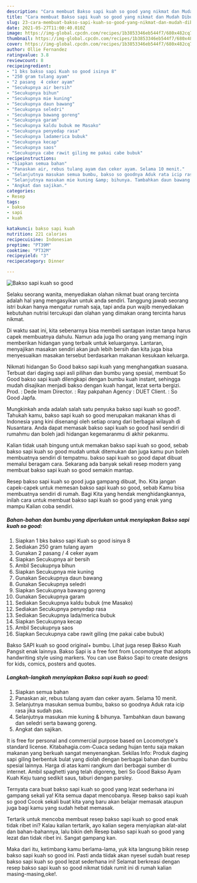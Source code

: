 ```yaml
---
description: "Cara membuat Bakso sapi kuah so good yang nikmat dan Mudah Dibuat"
title: "Cara membuat Bakso sapi kuah so good yang nikmat dan Mudah Dibuat"
slug: 23-cara-membuat-bakso-sapi-kuah-so-good-yang-nikmat-dan-mudah-dibuat
date: 2021-05-27T11:00:40.010Z
image: https://img-global.cpcdn.com/recipes/1b3853346eb544f7/680x482cq70/bakso-sapi-kuah-so-good-foto-resep-utama.jpg
thumbnail: https://img-global.cpcdn.com/recipes/1b3853346eb544f7/680x482cq70/bakso-sapi-kuah-so-good-foto-resep-utama.jpg
cover: https://img-global.cpcdn.com/recipes/1b3853346eb544f7/680x482cq70/bakso-sapi-kuah-so-good-foto-resep-utama.jpg
author: Ollie Fernandez
ratingvalue: 3.8
reviewcount: 8
recipeingredient:
- "1 bks bakso sapi Kuah so good isinya 8"
- "250 gram tulang ayam"
- "2 pasang  4 ceker ayam"
- "Secukupnya air bersih"
- "Secukupnya bihun"
- "Secukupnya mie kuning"
- "Secukupnya daun bawang"
- "Secukupnya seledri"
- "Secukupnya bawang goreng"
- "Secukupnya garam"
- "Secukupnya kaldu bubuk me Masako"
- "Secukupnya penyedap rasa"
- "Secukupnya ladamerica bubuk"
- "Secukupnya kecap"
- "Secukupnya saos"
- "Secukupnya cabe rawit giling me pakai cabe bubuk"
recipeinstructions:
- "Siapkan semua bahan"
- "Panaskan air, rebus tulang ayam dan ceker ayam. Selama 10 menit."
- "Selanjutnya masukan semua bumbu, bakso so goodnya Aduk rata icip rasa jika sudah pas."
- "Selanjutnya masukan mie kuning &amp; bihunya. Tambahkan daun bawang dan seledri serta bawang goreng."
- "Angkat dan sajikan."
categories:
- Resep
tags:
- bakso
- sapi
- kuah

katakunci: bakso sapi kuah 
nutrition: 221 calories
recipecuisine: Indonesian
preptime: "PT39M"
cooktime: "PT32M"
recipeyield: "3"
recipecategory: Dinner

---
```



![Bakso sapi kuah so good](https://img-global.cpcdn.com/recipes/1b3853346eb544f7/680x482cq70/bakso-sapi-kuah-so-good-foto-resep-utama.jpg)

Selaku seorang wanita, menyediakan olahan nikmat buat orang tercinta adalah hal yang mengasyikan untuk anda sendiri. Tanggung jawab seorang istri bukan hanya mengatur rumah saja, tapi anda pun wajib menyediakan kebutuhan nutrisi tercukupi dan olahan yang dimakan orang tercinta harus nikmat.

Di waktu  saat ini, kita sebenarnya bisa membeli santapan instan tanpa harus capek membuatnya dahulu. Namun ada juga lho orang yang memang ingin memberikan hidangan yang terbaik untuk keluarganya. Lantaran, menyajikan masakan sendiri akan jauh lebih bersih dan kita juga bisa menyesuaikan masakan tersebut berdasarkan makanan kesukaan keluarga. 

Nikmati hidangan So Good bakso sapi kuah yang menghangatkan suasana. Terbuat dari daging sapi asli pilihan dan bumbu yang spesial, membuat So Good bakso sapi kuah dilengkapi dengan bumbu kuah instant, sehingga mudah disajikan menjadi bakso dengan kuah hangat, lezat serta bergizi. Prod. : Dede Imam Director. : Ray pakpahan Agency : DUET Client. : So Good Japfa.

Mungkinkah anda adalah salah satu penyuka bakso sapi kuah so good?. Tahukah kamu, bakso sapi kuah so good merupakan makanan khas di Indonesia yang kini disenangi oleh setiap orang dari berbagai wilayah di Nusantara. Anda dapat memasak bakso sapi kuah so good hasil sendiri di rumahmu dan boleh jadi hidangan kegemaranmu di akhir pekanmu.

Kalian tidak usah bingung untuk memakan bakso sapi kuah so good, sebab bakso sapi kuah so good mudah untuk ditemukan dan juga kamu pun boleh membuatnya sendiri di tempatmu. bakso sapi kuah so good dapat dibuat memalui beragam cara. Sekarang ada banyak sekali resep modern yang membuat bakso sapi kuah so good semakin mantap.

Resep bakso sapi kuah so good juga gampang dibuat, lho. Kita jangan capek-capek untuk memesan bakso sapi kuah so good, sebab Kamu bisa membuatnya sendiri di rumah. Bagi Kita yang hendak menghidangkannya, inilah cara untuk membuat bakso sapi kuah so good yang enak yang mampu Kalian coba sendiri.

<!--inarticleads1-->

##### Bahan-bahan dan bumbu yang diperlukan untuk menyiapkan Bakso sapi kuah so good:

1. Siapkan 1 bks bakso sapi Kuah so good isinya 8
1. Sediakan 250 gram tulang ayam
1. Gunakan 2 pasang / 4 ceker ayam
1. Siapkan Secukupnya air bersih
1. Ambil Secukupnya bihun
1. Siapkan Secukupnya mie kuning
1. Gunakan Secukupnya daun bawang
1. Gunakan Secukupnya seledri
1. Siapkan Secukupnya bawang goreng
1. Gunakan Secukupnya garam
1. Sediakan Secukupnya kaldu bubuk (me Masako)
1. Sediakan Secukupnya penyedap rasa
1. Sediakan Secukupnya lada/merica bubuk
1. Siapkan Secukupnya kecap
1. Ambil Secukupnya saos
1. Siapkan Secukupnya cabe rawit giling (me pakai cabe bubuk)


Bakso SAPI kuah so good original+ bumbu. Lihat juga resep Bakso Kuah Pangsit enak lainnya. Bakso Sapi is a free font from Locomotype that adopts handwriting style using markers. You can use Bakso Sapi to create designs for kids, comics, posters and quotes. 

<!--inarticleads2-->

##### Langkah-langkah menyiapkan Bakso sapi kuah so good:

1. Siapkan semua bahan
1. Panaskan air, rebus tulang ayam dan ceker ayam. Selama 10 menit.
1. Selanjutnya masukan semua bumbu, bakso so goodnya Aduk rata icip rasa jika sudah pas.
1. Selanjutnya masukan mie kuning &amp; bihunya. Tambahkan daun bawang dan seledri serta bawang goreng.
1. Angkat dan sajikan.


It is free for personal and commercial purpose based on Locomotype&#39;s standard license. Kitabahagia.com-Cuaca sedang hujan tentu saja makan makanan yang berkuah sangat menyenangkan. Sekilas Info: Produk daging sapi giling berbentuk bulat yang diolah dengan berbagai bahan dan bumbu spesial lainnya. Harga di atas kami rangkum dari berbagai sumber di internet. Ambil spaghetti yang telah digoreng, beri So Good Bakso Ayam Kuah Keju tuang sedikit saus, taburi dengan parsley. 

Ternyata cara buat bakso sapi kuah so good yang lezat sederhana ini gampang sekali ya! Kita semua dapat mencobanya. Resep bakso sapi kuah so good Cocok sekali buat kita yang baru akan belajar memasak ataupun juga bagi kamu yang sudah hebat memasak.

Tertarik untuk mencoba membuat resep bakso sapi kuah so good enak tidak ribet ini? Kalau kalian tertarik, ayo kalian segera menyiapkan alat-alat dan bahan-bahannya, lalu bikin deh Resep bakso sapi kuah so good yang lezat dan tidak ribet ini. Sangat gampang kan. 

Maka dari itu, ketimbang kamu berlama-lama, yuk kita langsung bikin resep bakso sapi kuah so good ini. Pasti anda tiidak akan nyesel sudah buat resep bakso sapi kuah so good lezat sederhana ini! Selamat berkreasi dengan resep bakso sapi kuah so good nikmat tidak rumit ini di rumah kalian masing-masing,oke!.

